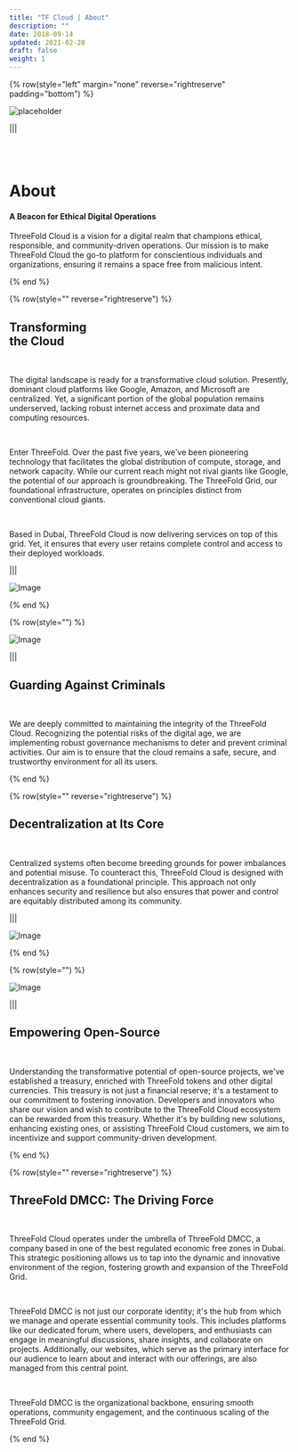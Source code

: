 ```yaml
---
title: "TF Cloud | About"
description: ""
date: 2018-09-14
updated: 2021-02-20
draft: false
weight: 1
---
```


<!-- section 1 -->

{% row(style="left" margin="none" reverse="rightreserve" padding="bottom") %}

![placeholder](./img/cloud_about.png#mx-auto)

|||

<div class="px-4 md:px-16 lg:px-28">

<br>
<br>

# About

#### A Beacon for Ethical Digital Operations

ThreeFold Cloud is a vision for a digital realm that champions ethical, responsible, and community-driven operations. Our mission is to make ThreeFold Cloud the go-to platform for conscientious individuals and organizations, ensuring it remains a space free from malicious intent.

</div>

{% end %}

<div class="container mx-auto">

<!-- section 2 -->

{% row(style="" reverse="rightreserve") %}

## Transforming<br>the Cloud

<br>

The digital landscape is ready for a transformative cloud solution. Presently, dominant cloud platforms like Google, Amazon, and Microsoft are centralized. Yet, a significant portion of the global population remains underserved, lacking robust internet access and proximate data and computing resources.

<br>

Enter ThreeFold. Over the past five years, we've been pioneering technology that facilitates the global distribution of compute, storage, and network capacity. While our current reach might not rival giants like Google, the potential of our approach is groundbreaking. The ThreeFold Grid, our foundational infrastructure, operates on principles distinct from conventional cloud giants.

<br>

Based in Dubai, ThreeFold Cloud is now delivering services on top of this grid. Yet, it ensures that every user retains complete control and access to their deployed workloads.

|||

![Image](./img/transformative.png)

{% end %}

<!-- section 3 -->

{% row(style="") %}

![Image](./img/guarding.png#mx-auto)

|||

## Guarding Against Criminals

<br/>

We are deeply committed to maintaining the integrity of the ThreeFold Cloud. Recognizing the potential risks of the digital age, we are implementing robust governance mechanisms to deter and prevent criminal activities. Our aim is to ensure that the cloud remains a safe, secure, and trustworthy environment for all its users.

{% end %}

<!-- section 4 -->

{% row(style="" reverse="rightreserve") %}

## Decentralization at Its Core

<br>

Centralized systems often become breeding grounds for power imbalances and potential misuse. To counteract this, ThreeFold Cloud is designed with decentralization as a foundational principle. This approach not only enhances security and resilience but also ensures that power and control are equitably distributed among its community.

|||

![Image](./img/fair.png#large#mx-auto)

{% end %}

<!-- section 3 -->

{% row(style="") %}

![Image](./img/open.png#mx-auto)

|||

## Empowering Open-Source

<br/>

Understanding the transformative potential of open-source projects, we've established a treasury, enriched with ThreeFold tokens and other digital currencies. This treasury is not just a financial reserve; it's a testament to our commitment to fostering innovation. Developers and innovators who share our vision and wish to contribute to the ThreeFold Cloud ecosystem can be rewarded from this treasury. Whether it's by building new solutions, enhancing existing ones, or assisting ThreeFold Cloud customers, we aim to incentivize and support community-driven development.

{% end %}

<!-- section 4 -->

{% row(style="" reverse="rightreserve") %}

## ThreeFold DMCC: The Driving Force

<br>

ThreeFold Cloud operates under the umbrella of ThreeFold DMCC, a company based in one of the best regulated economic free zones in Dubai. This strategic positioning allows us to tap into the dynamic and innovative environment of the region, fostering growth and expansion of the ThreeFold Grid.

<br>

ThreeFold DMCC is not just our corporate identity; it's the hub from which we manage and operate essential community tools. This includes platforms like our dedicated forum, where users, developers, and enthusiasts can engage in meaningful discussions, share insights, and collaborate on projects. Additionally, our websites, which serve as the primary interface for our audience to learn about and interact with our offerings, are also managed from this central point.

<br>

ThreeFold DMCC is the organizational backbone, ensuring smooth operations, community engagement, and the continuous scaling of the ThreeFold Grid.

{% end %}

</div>